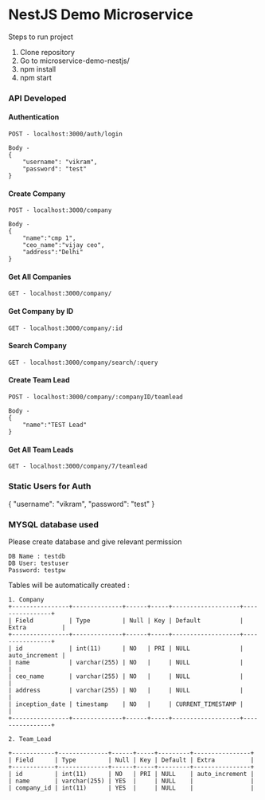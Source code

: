 # NestJS Demo Microservice

Steps to run project

1. Clone repository
2. Go to microservice-demo-nestjs/
3. npm install
4. npm start

### API Developed

#### Authentication
```
POST - localhost:3000/auth/login

Body -
{
    "username": "vikram",
    "password": "test"
}
```

#### Create Company
```
POST - localhost:3000/company

Body -
{
    "name":"cmp 1",
    "ceo_name":"vijay ceo",
    "address":"Delhi"
}
```

#### Get All Companies
```
GET - localhost:3000/company/
```

#### Get Company by ID

```
GET - localhost:3000/company/:id
```

#### Search Company

```
GET - localhost:3000/company/search/:query
```

#### Create Team Lead
```
POST - localhost:3000/company/:companyID/teamlead

Body -
{
    "name":"TEST Lead"
}
```

#### Get All Team Leads
```
GET - localhost:3000/company/7/teamlead
```

### Static Users for Auth

{
    "username": "vikram",
    "password": "test"
}

### MYSQL database used

Please create database and give relevant permission
```
DB Name : testdb
DB User: testuser
Password: testpw
```

Tables will be automatically created :
```
1. Company
+----------------+--------------+------+-----+-------------------+----------------+
| Field          | Type         | Null | Key | Default           | Extra          |
+----------------+--------------+------+-----+-------------------+----------------+
| id             | int(11)      | NO   | PRI | NULL              | auto_increment |
| name           | varchar(255) | NO   |     | NULL              |                |
| ceo_name       | varchar(255) | NO   |     | NULL              |                |
| address        | varchar(255) | NO   |     | NULL              |                |
| inception_date | timestamp    | NO   |     | CURRENT_TIMESTAMP |                |
+----------------+--------------+------+-----+-------------------+----------------+
```
```
2. Team_Lead

+------------+--------------+------+-----+---------+----------------+
| Field      | Type         | Null | Key | Default | Extra          |
+------------+--------------+------+-----+---------+----------------+
| id         | int(11)      | NO   | PRI | NULL    | auto_increment |
| name       | varchar(255) | YES  |     | NULL    |                |
| company_id | int(11)      | YES  |     | NULL    |                |

```
